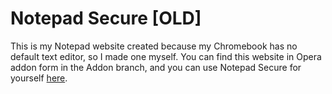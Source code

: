 # Notepad Secure [OLD]
This is my Notepad website created because my Chromebook has no default text editor, so I made one myself. You can find this website in Opera addon form in the Addon branch, and you can use Notepad Secure for yourself [here](https://claytontdm.github.io/notepad-secure).
